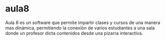 # aula8
Aula 8 es un software que permite impartir clases y cursos de una manera mas dinámica, permitiendo la conexión de varios estudiantes a una sala donde un profesor dicta contenidos desde una pizarra interactiva.
